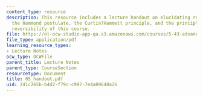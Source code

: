 ```yaml
---
content_type: resource
description: This resource includes a lecture handout on elucidating reaction mechanisms,
  the Hammond postulate, the Curtin?Hammett principle, and the principle of microscopic
  reversibility of this course.
file: https://ol-ocw-studio-app-qa.s3.amazonaws.com/courses/5-43-advanced-organic-chemistry-spring-2007/241c265bb4d2f79cc9977e4a09648a26_05_handout.pdf
file_type: application/pdf
learning_resource_types:
- Lecture Notes
ocw_type: OCWFile
parent_title: Lecture Notes
parent_type: CourseSection
resourcetype: Document
title: 05_handout.pdf
uid: 241c265b-b4d2-f79c-c997-7e4a09648a26
---
```

